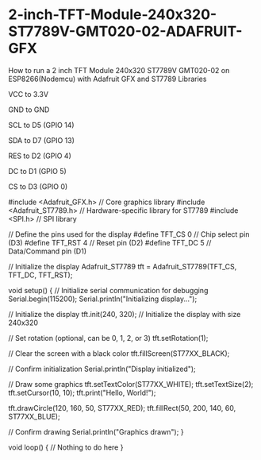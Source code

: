 # 2-inch-TFT-Module-240x320-ST7789V-GMT020-02-ADAFRUIT-GFX
How to run a 2 inch TFT Module 240x320 ST7789V GMT020-02 on ESP8266(Nodemcu) with Adafruit GFX and ST7789 Libraries


VCC to 3.3V

GND to GND

SCL to D5 (GPIO 14)

SDA to D7 (GPIO 13)

RES to D2 (GPIO 4)

DC to D1 (GPIO 5)

CS to D3 (GPIO 0)


#include <Adafruit_GFX.h>       // Core graphics library
#include <Adafruit_ST7789.h>    // Hardware-specific library for ST7789
#include <SPI.h>                // SPI library

// Define the pins used for the display
#define TFT_CS        0   // Chip select pin (D3)
#define TFT_RST       4   // Reset pin (D2)
#define TFT_DC        5   // Data/Command pin (D1)

// Initialize the display
Adafruit_ST7789 tft = Adafruit_ST7789(TFT_CS, TFT_DC, TFT_RST);

void setup() {
  // Initialize serial communication for debugging
  Serial.begin(115200);
  Serial.println("Initializing display...");

  // Initialize the display
  tft.init(240, 320); // Initialize the display with size 240x320
  
  // Set rotation (optional, can be 0, 1, 2, or 3)
  tft.setRotation(1);
  
  // Clear the screen with a black color
  tft.fillScreen(ST77XX_BLACK);

  // Confirm initialization
  Serial.println("Display initialized");

  // Draw some graphics
  tft.setTextColor(ST77XX_WHITE);
  tft.setTextSize(2);
  tft.setCursor(10, 10);
  tft.print("Hello, World!");

  tft.drawCircle(120, 160, 50, ST77XX_RED);
  tft.fillRect(50, 200, 140, 60, ST77XX_BLUE);

  // Confirm drawing
  Serial.println("Graphics drawn");
}

void loop() {
  // Nothing to do here
}
